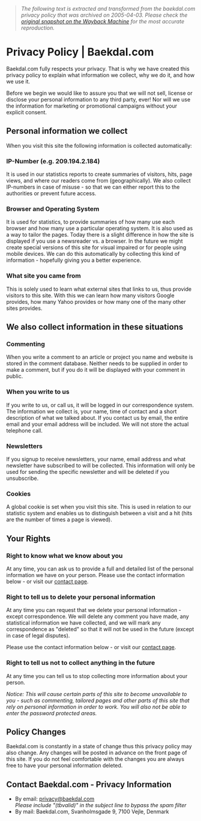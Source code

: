 > *The following text is extracted and transformed from the baekdal.com privacy policy that was archived on 2005-04-03. Please check the [original snapshot on the Wayback Machine](https://web.archive.org/web/20050403222622id_/http%3A//www.baekdal.com/about/privacy) for the most accurate reproduction.*

# Privacy Policy | Baekdal.com

Baekdal.com fully respects your privacy. That is why we have created this privacy policy to explain what information we collect, why we do it, and how we use it. 

Before we begin we would like to assure you that we will not sell, license or disclose your personal information to any third party, ever! Nor will we use the information for marketing or promotional campaigns without your explicit consent.

## Personal information we collect

When you visit this site the following information is collected automatically:

### IP-Number (e.g. 209.194.2.184)

It is used in our statistics reports to create summaries of visitors, hits, page views, and where our readers come from (geographically). We also collect IP-numbers in case of misuse - so that we can either report this to the authorities or prevent future access.

### Browser and Operating System

It is used for statistics, to provide summaries of how many use each browser and how many use a particular operating system. It is also used as a way to tailor the pages. Today there is a slight difference in how the site is displayed if you use a newsreader vs. a browser. In the future we might create special versions of this site for visual impaired or for people using mobile devices. We can do this automatically by collecting this kind of information - hopefully giving you a better experience.

### What site you came from

This is solely used to learn what external sites that links to us, thus provide visitors to this site. With this we can learn how many visitors Google provides, how many Yahoo provides or how many one of the many other sites provides.

## We also collect information in these situations

### Commenting

When you write a comment to an article or project you name and website is stored in the comment database. Neither needs to be supplied in order to make a comment, but if you do it will be displayed with your comment in public.

### When you write to us

If you write to us, or call us, it will be logged in our correspondence system. The information we collect is, your name, time of contact and a short description of what we talked about. If you contact us by email, the entire email and your email address will be included. We will not store the actual telephone call.

### Newsletters

If you signup to receive newsletters, your name, email address and what newsletter have subscribed to will be collected. This information will only be used for sending the specific newsletter and will be deleted if you unsubscribe.

### Cookies

A global cookie is set when you visit this site. This is used in relation to our statistic system and enables us to distinguish between a visit and a hit (hits are the number of times a page is viewed). 

## Your Rights

### Right to know what we know about you

At any time, you can ask us to provide a full and detailed list of the personal information we have on your person. Please use the contact information below - or visit our [contact page](https://web.archive.org/about/contact/).

### Right to tell us to delete your personal information

At any time you can request that we delete your personal information - except correspondence. We will delete any comment you have made, any statistical information we have collected, and we will mark any correspondence as "deleted" so that it will not be used in the future (except in case of legal disputes). 

Please use the contact information below - or visit our [contact page](https://web.archive.org/about/contact/).

### Right to tell us not to collect anything in the future

At any time you can tell us to stop collecting more information about your person.

_Notice: This will cause certain parts of this site to become unavailable to you - such as commenting, tailored pages and other parts of this site that rely on personal information in order to work. You will also not be able to enter the password protected areas._

## Policy Changes

Baekdal.com is constantly in a state of change thus this privacy policy may also change. Any changes will be posted in advance on the front page of this site. If you do not feel comfortable with the changes you are always free to have your personal information deleted.

## Contact Baekdal.com - Privacy Information

  * By email: [privacy@baekdal.com](mailto:privacy@baekdal.com?subject=\(tbvalid\))   
_Please include "(tbvalid)" in the subject line to bypass the spam filter_
  * By mail: Baekdal.com, Svanholmsgade 9, 7100 Vejle, Denmark


